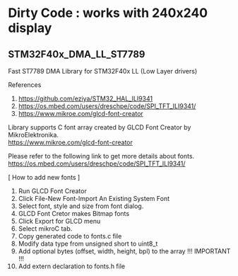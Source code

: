 # Dirty Code : works with 240x240 display

## STM32F40x_DMA_LL_ST7789
Fast ST7789 DMA Library for STM32F40x LL (Low Layer drivers)

References
1. https://github.com/eziya/STM32_HAL_ILI9341
2. https://os.mbed.com/users/dreschpe/code/SPI_TFT_ILI9341/
3. https://www.mikroe.com/glcd-font-creator

Library supports C font array created by GLCD Font Creator by MikroElektronika.<br>
https://www.mikroe.com/glcd-font-creator<br>

Please refer to the following link to get more details about fonts.<br>
https://os.mbed.com/users/dreschpe/code/SPI_TFT_ILI9341/<br>

[ How to add new fonts ]
1. Run GLCD Font Creator
2. Click File-New Font-Import An Existing System Font
3. Select font, style and size from font dialog.
4. GLCD Font Cretor makes Bitmap fonts
5. Click Export for GLCD menu
6. Select mikroC tab.
7. Copy generated code to fonts.c file
8. Modify data type from unsigned short to uint8_t
9. Add optional bytes (offset, width, height, bpl) to the array !!! IMPORTANT !!!
10. Add extern declaration to fonts.h file

